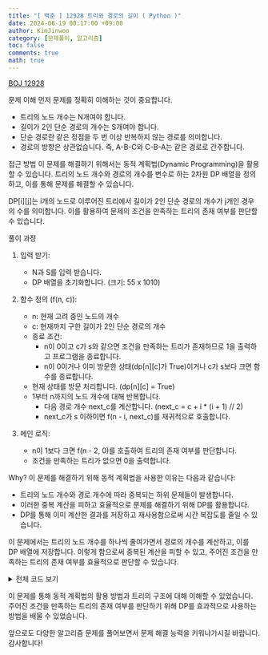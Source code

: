 ```yaml
---
title: "[ 백준 ] 12928 트리와 경로의 길이 ( Python )"
date: 2024-06-19 00:17:00 +09:00
author: KimJinwoo
category: [문제풀이, 알고리즘]
toc: false
comments: true
math: true
---
```


[BOJ 12928](https://www.acmicpc.net/problem/12928)

문제 이해
먼저 문제를 정확히 이해하는 것이 중요합니다.

- 트리의 노드 개수는 N개여야 합니다.
- 길이가 2인 단순 경로의 개수는 S개여야 합니다.
- 단순 경로란 같은 정점을 두 번 이상 반복하지 않는 경로를 의미합니다.
- 경로의 방향은 상관없습니다. 즉, A-B-C와 C-B-A는 같은 경로로 간주합니다.

접근 방법
이 문제를 해결하기 위해서는 동적 계획법(Dynamic Programming)을 활용할 수 있습니다. 트리의 노드 개수와 경로의 개수를 변수로 하는 2차원 DP 배열을 정의하고, 이를 통해 문제를 해결할 수 있습니다.

DP[i][j]는 i개의 노드로 이루어진 트리에서 길이가 2인 단순 경로의 개수가 j개인 경우의 수를 의미합니다. 이를 활용하여 문제의 조건을 만족하는 트리의 존재 여부를 판단할 수 있습니다.

풀이 과정

1. 입력 받기:

   - N과 S를 입력 받습니다.
   - DP 배열을 초기화합니다. (크기: 55 x 1010)

2. 함수 정의 (f(n, c)):

   - n: 현재 고려 중인 노드의 개수
   - c: 현재까지 구한 길이가 2인 단순 경로의 개수
   - 종료 조건:
     - n이 0이고 c가 s와 같으면 조건을 만족하는 트리가 존재하므로 1을 출력하고 프로그램을 종료합니다.
     - n이 0이거나 이미 방문한 상태(dp[n][c]가 True)이거나 c가 s보다 크면 함수를 종료합니다.
   - 현재 상태를 방문 처리합니다. (dp[n][c] = True)
   - 1부터 n까지의 노드 개수에 대해 반복합니다.
     - 다음 경로 개수 next_c를 계산합니다. (next_c = c + i \* (i + 1) // 2)
     - next_c가 s 이하이면 f(n - i, next_c)를 재귀적으로 호출합니다.

3. 메인 로직:
   - n이 1보다 크면 f(n - 2, 0)를 호출하여 트리의 존재 여부를 판단합니다.
   - 조건을 만족하는 트리가 없으면 0을 출력합니다.

Why?
이 문제를 해결하기 위해 동적 계획법을 사용한 이유는 다음과 같습니다:

- 트리의 노드 개수와 경로 개수에 따라 중복되는 하위 문제들이 발생합니다.
- 이러한 중복 계산을 피하고 효율적으로 문제를 해결하기 위해 DP를 활용합니다.
- DP를 통해 이미 계산한 결과를 저장하고 재사용함으로써 시간 복잡도를 줄일 수 있습니다.

이 문제에서는 트리의 노드 개수를 하나씩 줄여가면서 경로의 개수를 계산하고, 이를 DP 배열에 저장합니다. 이렇게 함으로써 중복된 계산을 피할 수 있고, 주어진 조건을 만족하는 트리의 존재 여부를 효율적으로 판단할 수 있습니다.

<details>
<summary>전체 코드 보기</summary>
<div markdown="1">

```python
import sys
input = sys.stdin.readline
n, s = map(int, input().split())
dp = [[False] * 1010 for _ in range(55)]
def f(n, c):
    if n == 0 and c == s:
        print("1")
        sys.exit(0)
    if n == 0 or dp[n][c] or c > s:
        return
    dp[n][c] = True
    for i in range(1, n + 1):
        next_c = c + i * (i + 1) // 2
        if next_c <= s:
            f(n - i, next_c)
if n > 1:
    f(n - 2, 0)
print("0")
```

</div>
</details>

이 문제를 통해 동적 계획법의 활용 방법과 트리의 구조에 대해 이해할 수 있었습니다. 주어진 조건을 만족하는 트리의 존재 여부를 판단하기 위해 DP를 효과적으로 사용하는 방법을 배울 수 있었습니다.

앞으로도 다양한 알고리즘 문제를 풀어보면서 문제 해결 능력을 키워나가시길 바랍니다. 감사합니다!
